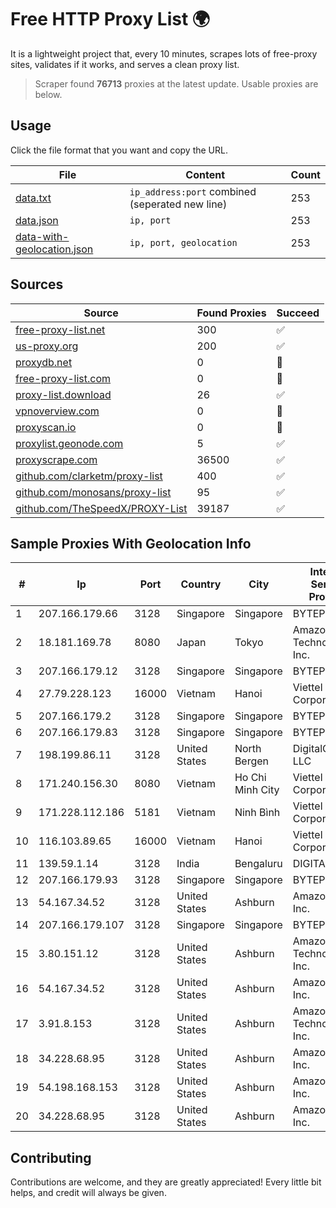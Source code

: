 
# Free HTTP Proxy List 🌍

It is a lightweight project that, every 10 minutes, scrapes lots of free-proxy sites, validates if it works, and serves a clean proxy list.


> Scraper found **76713** proxies at the latest update. Usable proxies are below.

## Usage

Click the file format that you want and copy the URL.


|File|Content|Count|
|----|-------|-----|
|[data.txt](https://raw.githubusercontent.com/themiralay/Proxy-List-World/master/data.txt)|`ip_address:port` combined (seperated new line)|253|
|[data.json](https://raw.githubusercontent.com/themiralay/Proxy-List-World/master/data.json)|`ip, port`|253|
|[data-with-geolocation.json](https://raw.githubusercontent.com/themiralay/Proxy-List-World/master/data-with-geolocation.json)|`ip, port, geolocation`|253|

## Sources

|Source|Found Proxies|Succeed|
|------|-------------|-------|
|[free-proxy-list.net](https://free-proxy-list.net)|300|✅|
|[us-proxy.org](https://www.us-proxy.org)|200|✅|
|[proxydb.net](http://proxydb.net)|0|🚫|
|[free-proxy-list.com](https://free-proxy-list.com/?page=&port=&type%5B%5D=http&type%5B%5D=https&up_time=0&search=Search)|0|🚫|
|[proxy-list.download](https://www.proxy-list.download/HTTP)|26|✅|
|[vpnoverview.com](https://vpnoverview.com/privacy/anonymous-browsing/free-proxy-servers)|0|🚫|
|[proxyscan.io](https://www.proxyscan.io)|0|🚫|
|[proxylist.geonode.com](https://proxylist.geonode.com/api/proxy-list?limit=300&page=1&sort_by=lastChecked&sort_type=desc&protocols=http,https)|5|✅|
|[proxyscrape.com](https://api.proxyscrape.com/v2/?request=displayproxies&protocol=http&timeout=10000&country=all&ssl=all&anonymity=all)|36500|✅|
|[github.com/clarketm/proxy-list](https://raw.githubusercontent.com/clarketm/proxy-list/master/proxy-list-raw.txt)|400|✅|
|[github.com/monosans/proxy-list](https://raw.githubusercontent.com/monosans/proxy-list/main/proxies/http.txt)|95|✅|
|[github.com/TheSpeedX/PROXY-List](https://raw.githubusercontent.com/TheSpeedX/PROXY-List/master/http.txt)|39187|✅|


## Sample Proxies With Geolocation Info

|#|Ip|Port|Country|City|Internet Service Provider|
|-|--|----|-------|----|-------------------------|
|1|207.166.179.66|3128|Singapore|Singapore|BYTEPLUS|
|2|18.181.169.78|8080|Japan|Tokyo|Amazon Technologies Inc.|
|3|207.166.179.12|3128|Singapore|Singapore|BYTEPLUS|
|4|27.79.228.123|16000|Vietnam|Hanoi|Viettel Corporation|
|5|207.166.179.2|3128|Singapore|Singapore|BYTEPLUS|
|6|207.166.179.83|3128|Singapore|Singapore|BYTEPLUS|
|7|198.199.86.11|3128|United States|North Bergen|DigitalOcean, LLC|
|8|171.240.156.30|8080|Vietnam|Ho Chi Minh City|Viettel Corporation|
|9|171.228.112.186|5181|Vietnam|Ninh Bình|Viettel Corporation|
|10|116.103.89.65|16000|Vietnam|Hanoi|Viettel Corporation|
|11|139.59.1.14|3128|India|Bengaluru|DIGITALOCEAN|
|12|207.166.179.93|3128|Singapore|Singapore|BYTEPLUS|
|13|54.167.34.52|3128|United States|Ashburn|Amazon.com, Inc.|
|14|207.166.179.107|3128|Singapore|Singapore|BYTEPLUS|
|15|3.80.151.12|3128|United States|Ashburn|Amazon Technologies Inc.|
|16|54.167.34.52|3128|United States|Ashburn|Amazon.com, Inc.|
|17|3.91.8.153|3128|United States|Ashburn|Amazon Technologies Inc.|
|18|34.228.68.95|3128|United States|Ashburn|Amazon.com, Inc.|
|19|54.198.168.153|3128|United States|Ashburn|Amazon.com, Inc.|
|20|34.228.68.95|3128|United States|Ashburn|Amazon.com, Inc.|



## Contributing

Contributions are welcome, and they are greatly appreciated! Every
little bit helps, and credit will always be given.

